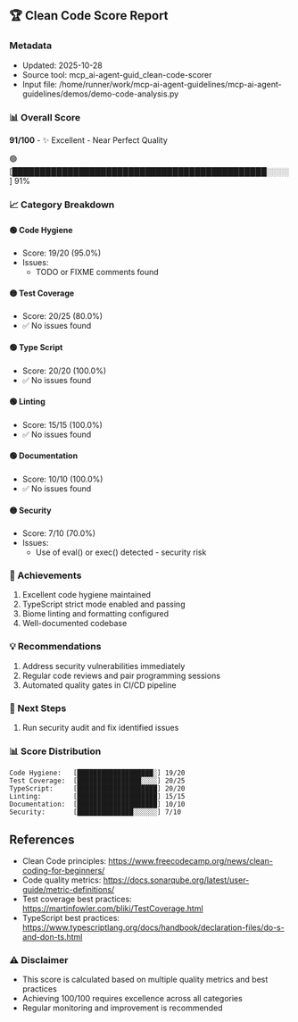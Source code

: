 ## 🏆 Clean Code Score Report

### Metadata
- Updated: 2025-10-28
- Source tool: mcp_ai-agent-guid_clean-code-scorer
- Input file: /home/runner/work/mcp-ai-agent-guidelines/mcp-ai-agent-guidelines/demos/demo-code-analysis.py

### 📊 Overall Score
**91/100** - ✨ Excellent - Near Perfect Quality

🟢 [██████████████████████████████████████████████░░░░] 91%

### 📈 Category Breakdown

#### 🟢 Code Hygiene
- Score: 19/20 (95.0%)
- Issues:
  - TODO or FIXME comments found

#### 🟡 Test Coverage
- Score: 20/25 (80.0%)
- ✅ No issues found

#### 🟢 Type Script
- Score: 20/20 (100.0%)
- ✅ No issues found

#### 🟢 Linting
- Score: 15/15 (100.0%)
- ✅ No issues found

#### 🟢 Documentation
- Score: 10/10 (100.0%)
- ✅ No issues found

#### 🟡 Security
- Score: 7/10 (70.0%)
- Issues:
  - Use of eval() or exec() detected - security risk

### 🎉 Achievements
1. Excellent code hygiene maintained
2. TypeScript strict mode enabled and passing
3. Biome linting and formatting configured
4. Well-documented codebase


### 💡 Recommendations
1. Address security vulnerabilities immediately
2. Regular code reviews and pair programming sessions
3. Automated quality gates in CI/CD pipeline

### 🚀 Next Steps
1. Run security audit and fix identified issues

### 📊 Score Distribution
```
Code Hygiene:   [███████████████████░] 19/20
Test Coverage:  [████████████████░░░░] 20/25
TypeScript:     [████████████████████] 20/20
Linting:        [████████████████████] 15/15
Documentation:  [████████████████████] 10/10
Security:       [██████████████░░░░░░] 7/10
```


## References
- Clean Code principles: https://www.freecodecamp.org/news/clean-coding-for-beginners/
- Code quality metrics: https://docs.sonarqube.org/latest/user-guide/metric-definitions/
- Test coverage best practices: https://martinfowler.com/bliki/TestCoverage.html
- TypeScript best practices: https://www.typescriptlang.org/docs/handbook/declaration-files/do-s-and-don-ts.html



### ⚠️ Disclaimer
- This score is calculated based on multiple quality metrics and best practices
- Achieving 100/100 requires excellence across all categories
- Regular monitoring and improvement is recommended
